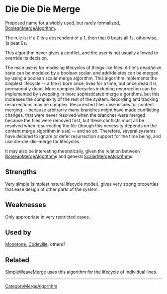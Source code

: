 # Die Die Die Merge

Proposed name for a widely used, but rarely formalized, [BooleanMergeAlgorithm](BooleanMergeAlgorithm.md).

The rule is: if a 0 is a descendent of a 1, then that 0 beats all 1s.  otherwise, 1s beat 0s.

This algorithm never gives a conflict, and the user is not usually allowed to override its decision.

The main use is for modeling lifecycles of things like files.  A file's dead/alive state can be modeled by a boolean scalar, and add/deletes can be merged by using a boolean scalar merge algorithm.  This algorithm implements the simplest lifecycle -- a file is born once, lives for a time, but once dead it is permanently dead.  More complex lifecycles including resurrection can be implemented by swapping in more sophisticated merge algorithms, but this increases the complexity of the rest of the system.  Recording and tracking resurrections may be complex.  Resurrected files raise issues for content merging -- because arbitrarily many branches might have made conflicting changes, that were never resolved when the branches were merged because the files were removed first, but these conflicts must all be resolved when resurrecting the file (though this necessity depends on the content merge algorithm in use) -- and so on.  Therefore, several systems have decided to ignore or defer resurrection support for the time being, and use die-die-die-merge for lifecycles.

It may also be interesting theoretically, given the relation between [BooleanMergeAlgorithm](BooleanMergeAlgorithm.md)s and general [ScalarMergeAlgorithm](ScalarMergeAlgorithm.md)s.

## Strengths

Very simple (simplest natural lifecycle model), gives very strong properties that ease design of other parts of the system.

## Weaknesses

Only appropriate in very restricted cases.

## Used by

[Monotone](Monotone.md), [Codeville](Codeville.md), others?

## Related

[SimpleWeaveMerge](SimpleWeaveMerge.md) uses this algorithm for the lifecycle of individual lines.

----

[CategoryMergeAlgorithm](CategoryMergeAlgorithm.md)
